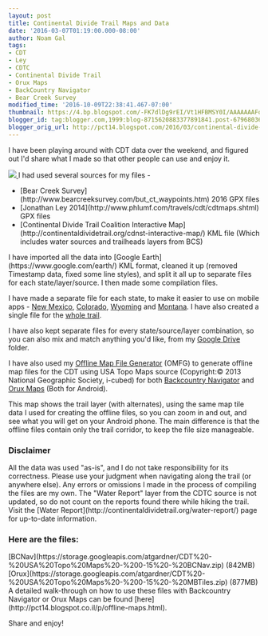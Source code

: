 ```yaml
---
layout: post
title: Continental Divide Trail Maps and Data
date: '2016-03-07T01:19:00.000-08:00'
author: Noam Gal
tags:
- CDT
- Ley
- CDTC
- Continental Divide Trail
- Orux Maps
- BackCountry Navigator
- Bear Creek Survey
modified_time: '2016-10-09T22:38:41.467-07:00'
thumbnail: https://4.bp.blogspot.com/-FK7dlDg9rEI/Vt1HFBMSY0I/AAAAAAAFq3w/vt8f-u89Vug/s72-c/cdt.png
blogger_id: tag:blogger.com,1999:blog-8715620883377891841.post-6796803695697531225
blogger_orig_url: http://pct14.blogspot.com/2016/03/continental-divide-trail-maps-and-data.html
---
```



 <script src="https://cdnjs.cloudflare.com/ajax/libs/ol3/3.18.2/ol-debug.js" type="text/javascript"></script>
 <script src="https://unpkg.com/ol-wrapper@0.5.7/dist/ol-wrapper.min.js" type="text/javascript"></script>
 <script src="https://storage.googleapis.com/atgardner-blog/trails.bundle.js" type="text/javascript"></script>
 <script> trails.loadMap('cdt', 'map-cdt') </script>
 I have been playing around with CDT data over the weekend, and figured out I'd share what I made so that other
 people can use and enjoy it.

[
 <img border="0" src="https://4.bp.blogspot.com/-FK7dlDg9rEI/Vt1HFBMSY0I/AAAAAAAFq3w/vt8f-u89Vug/s1600/cdt.png"/>
](https://4.bp.blogspot.com/-FK7dlDg9rEI/Vt1HFBMSY0I/AAAAAAAFq3w/vt8f-u89Vug/s1600/cdt.png)
I had used several sources for my files -

 <ul>
 <li>[Bear Creek Survey](http://www.bearcreeksurvey.com/but_ct_waypoints.htm) 2016 GPX files
 </li>
 <li>[Jonathan Ley 2014](http://www.phlumf.com/travels/cdt/cdtmaps.shtml) GPX files
 </li>
 <li>[Continental Divide Trail Coalition Interactive
 Map](http://continentaldividetrail.org/cdnst-interactive-map/) KML file (Which includes water sources and trailheads layers from BCS)
 </li>
 </ul>
 I have imported all the data into [Google Earth](https://www.google.com/earth/) KML
 format, cleaned it up (removed Timestamp data, fixed some line styles), and split it all up to separate files for
 each state/layer/source. I then made some compilation files.

I have made a separate file for each state, to
 make it easier to use on mobile apps - [New Mexico](https://drive.google.com/open?id=0B_DXc1YJDxkHZVdWSmpCbDR3X28),
 [Colorado](https://drive.google.com/open?id=0B_DXc1YJDxkHRGxNOFNEQU00elE), [Wyoming](https://drive.google.com/open?id=0B_DXc1YJDxkHblB4WFJHbUVwa28)
 and [Montana](https://drive.google.com/open?id=0B_DXc1YJDxkHRFJocWxpa3JCZDA). I have also created a single file for
 the [whole trail](https://drive.google.com/open?id=0B_DXc1YJDxkHRWZKUW1FcEdrMW8).

I have also kept
 separate files for every state/source/layer combination, so you can also mix and match anything you'd like, from my
 [Google Drive](https://drive.google.com/open?id=0B_DXc1YJDxkHUXFsYTY2MGwxazg) folder.

I have also used my
 [Offline Map File Generator](http://atgardner.github.io/OfflineMapFileGenerator/) (OMFG) to generate
 offline map files for the CDT using USA Topo Maps source (Copyright:© 2013 National Geographic Society, i-cubed) for
 both [Backcountry
 Navigator](http://backcountrynavigator.com/) and [Orux Maps](http://www.oruxmaps.com/index_en.html) (Both for
 Android).

 <div id="map-cdt">

This map shows the trail layer (with alternates), using the same map tile data I used for creating the offline
 files, so you can zoom in and out, and see what you will get on your Android phone. The main difference is that the
 offline files contain only the trail corridor, to keep the file size manageable.

 <h3> Disclaimer</h3>All the data was used "as-is", and I do not take responsibility for its correctness. Please use
 your judgment when navigating along the trail (or anywhere else). Any errors or omissions I made in the process of
 compiling the files are my own. The "Water Report" layer from the CDTC source is not updated, so do not count on the
 reports found there while hiking the trail. Visit the [Water
 Report](http://continentaldividetrail.org/water-report/) page for up-to-date information.

 <h3> Here are the files:</h3>[BCNav](https://storage.googleapis.com/atgardner/CDT%20-%20USA%20Topo%20Maps%20-%200-15%20-%20BCNav.zip) (842MB)
[Orux](https://storage.googleapis.com/atgardner/CDT%20-%20USA%20Topo%20Maps%20-%200-15%20-%20MBTiles.zip) (877MB)
A detailed walk-through on how
 to use these files with Backcountry Navigator or Orux Maps can be found [here](http://pct14.blogspot.co.il/p/offline-maps.html).


Share and enjoy!
